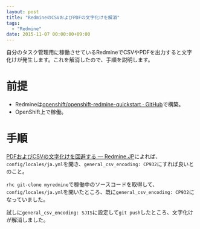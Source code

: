 ```yaml
---
layout: post
title: "RedmineのCSVおよびPDFの文字化けを解消"
tags:
  - "Redmine"
date: 2015-11-07 00:00:00+09:00
---
```


自分のタスク管理用に稼働させているRedmineでCSVやPDFを出力すると文字化けが発生します。これを解消したので、手順を説明します。

<!-- more -->

# 前提

* Redmineは[openshift/openshift-redmine-quickstart · GitHub](https://github.com/openshift/openshift-redmine-quickstart)で構築。
* OpenShift上で稼働。

# 手順

[PDFおよびCSVの文字化けを回避する — Redmine.JP](http://redmine.jp/faq/general/pdfcsv/)によれば、`config/locales/ja.yml`を開き、`general_csv_encoding: CP932`にすれば良いとのこと。

`rhc git-clone myredmine`で稼働中のソースコードを取得して、`config/locales/ja.yml`を開いたところ、既に`general_csv_encoding: CP932`になっていました。

試しに`general_csv_encoding: SJIS`に設定して`git push`したところ、文字化けが解消しました。
